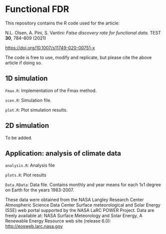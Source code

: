 # Functional FDR

This repository contains the R code used for the article:

N.L. Olsen, A. Pini, S. Vantini: *False discovery rate for functional data*. TEST **30**, 784–809 (2021)
 
https://doi.org/10.1007/s11749-020-00751-x

The code is free to use, modify and replicate, but please cite the above article if doing so. 

## 1D simulation
```Fmax.R```: Implementation of the Fmax method.

```scen.R```: Simulation file.

```plot.R```: Plot simulation results. 

## 2D simulation
To be added.
## Application: analysis of climate data
```analysis.R```: Analysis file

```plots.R```: Plot results

```Data.RData```: Data file. Contains monthly and year means for each 1x1 degree on Earth for the years 1983-2007. 

These data were obtained from the NASA Langley Research Center Atmospheric Science Data Center Surface meteorological and Solar Energy (SSE) web portal supported by the NASA LaRC POWER Project. 
Data are freely available at: NASA Surface Meteorology and Solar Energy, A Renewable Energy Resource web site (release 6.0): http://eosweb.larc.nasa.gov
